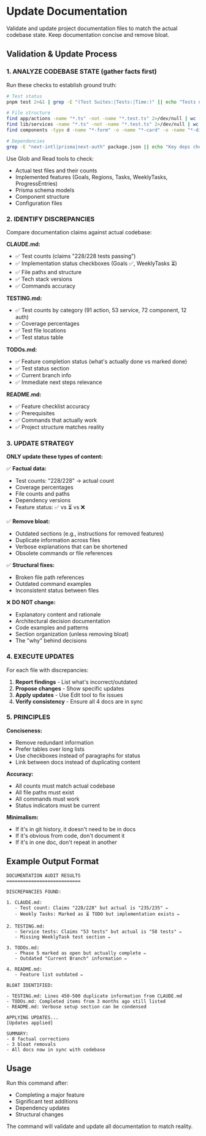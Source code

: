 # Update Documentation

Validate and update project documentation files to match the actual codebase state. Keep documentation concise and remove bloat.

## Validation & Update Process

### 1. ANALYZE CODEBASE STATE (gather facts first)

Run these checks to establish ground truth:

```bash
# Test status
pnpm test 2>&1 | grep -E "(Test Suites:|Tests:|Time:)" || echo "Tests not run"

# File structure
find app/actions -name "*.ts" -not -name "*.test.ts" 2>/dev/null | wc -l
find lib/services -name "*.ts" -not -name "*.test.ts" 2>/dev/null | wc -l
find components -type d -name "*-form" -o -name "*-card" -o -name "*-dialog" 2>/dev/null | wc -l

# Dependencies
grep -E "next-intl|prisma|next-auth" package.json || echo "Key deps check"
```

Use Glob and Read tools to check:
- Actual test files and their counts
- Implemented features (Goals, Regions, Tasks, WeeklyTasks, ProgressEntries)
- Prisma schema models
- Component structure
- Configuration files

### 2. IDENTIFY DISCREPANCIES

Compare documentation claims against actual codebase:

**CLAUDE.md:**
- ✅ Test counts (claims "228/228 tests passing")
- ✅ Implementation status checkboxes (Goals ✅, WeeklyTasks ⏳)
- ✅ File paths and structure
- ✅ Tech stack versions
- ✅ Commands accuracy

**TESTING.md:**
- ✅ Test counts by category (91 action, 53 service, 72 component, 12 auth)
- ✅ Coverage percentages
- ✅ Test file locations
- ✅ Test status table

**TODOs.md:**
- ✅ Feature completion status (what's actually done vs marked done)
- ✅ Test status section
- ✅ Current branch info
- ✅ Immediate next steps relevance

**README.md:**
- ✅ Feature checklist accuracy
- ✅ Prerequisites
- ✅ Commands that actually work
- ✅ Project structure matches reality

### 3. UPDATE STRATEGY

**ONLY update these types of content:**

✅ **Factual data:**
- Test counts: "228/228" → actual count
- Coverage percentages
- File counts and paths
- Dependency versions
- Feature status: ✅ vs ⏳ vs ❌

✅ **Remove bloat:**
- Outdated sections (e.g., instructions for removed features)
- Duplicate information across files
- Verbose explanations that can be shortened
- Obsolete commands or file references

✅ **Structural fixes:**
- Broken file path references
- Outdated command examples
- Inconsistent status between files

❌ **DO NOT change:**
- Explanatory content and rationale
- Architectural decision documentation
- Code examples and patterns
- Section organization (unless removing bloat)
- The "why" behind decisions

### 4. EXECUTE UPDATES

For each file with discrepancies:

1. **Report findings** - List what's incorrect/outdated
2. **Propose changes** - Show specific updates
3. **Apply updates** - Use Edit tool to fix issues
4. **Verify consistency** - Ensure all 4 docs are in sync

### 5. PRINCIPLES

**Conciseness:**
- Remove redundant information
- Prefer tables over long lists
- Use checkboxes instead of paragraphs for status
- Link between docs instead of duplicating content

**Accuracy:**
- All counts must match actual codebase
- All file paths must exist
- All commands must work
- Status indicators must be current

**Minimalism:**
- If it's in git history, it doesn't need to be in docs
- If it's obvious from code, don't document it
- If it's in one doc, don't repeat in another

## Example Output Format

```
DOCUMENTATION AUDIT RESULTS
===========================

DISCREPANCIES FOUND:

1. CLAUDE.md:
   - Test count: Claims "228/228" but actual is "235/235" ✏️
   - Weekly Tasks: Marked as ⏳ TODO but implementation exists ✏️

2. TESTING.md:
   - Service tests: Claims "53 tests" but actual is "58 tests" ✏️
   - Missing WeeklyTask test section ✏️

3. TODOs.md:
   - Phase 5 marked as open but actually complete ✏️
   - Outdated "Current Branch" information ✏️

4. README.md:
   - Feature list outdated ✏️

BLOAT IDENTIFIED:

- TESTING.md: Lines 450-500 duplicate information from CLAUDE.md
- TODOs.md: Completed items from 3 months ago still listed
- README.md: Verbose setup section can be condensed

APPLYING UPDATES...
[Updates applied]

SUMMARY:
- 8 factual corrections
- 3 bloat removals
- All docs now in sync with codebase
```

## Usage

Run this command after:
- Completing a major feature
- Significant test additions
- Dependency updates
- Structural changes

The command will validate and update all documentation to match reality.
